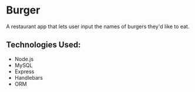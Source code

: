 <h1>Burger</h1>
<p>A restaurant app that lets user input the names of burgers they'd like to eat.</p>

<h2>Technologies Used: </h2>
<ul>
  <li>Node.js</li>
  <li>MySQL</li>
  <li>Express</li>
  <li>Handlebars</li>
  <li>ORM</li>
</ul>
